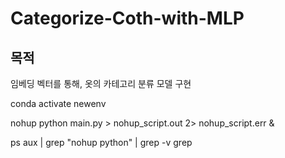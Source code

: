 # Categorize-Coth-with-MLP

## 목적

임베딩 벡터를 통해, 옷의 카테고리 분류 모델 구현

conda activate newenv

nohup python main.py > nohup_script.out 2> nohup_script.err &

ps aux | grep "nohup python" | grep -v grep
